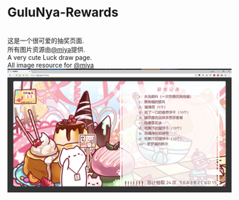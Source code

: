 # GuluNya-Rewards
</br>这是一个很可爱的抽奖页面.
</br>所有图片资源由[@miya](https://weibo.com/u/2579039592)提供.
</br>A very cute Luck draw page.
</br>All image resource for [@miya](https://weibo.com/u/2579039592)
![image](https://github.com/yume233/GuluNya-Rewards/blob/master/screenshots.png)
